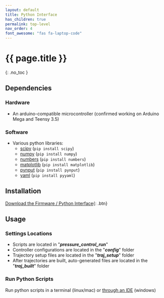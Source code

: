 ```yaml
---
layout: default
title: Python Interface
has_children: true
permalink: top-level
nav_order: 4
font_awesome: "fas fa-laptop-code"
---
```



# <i class="{{ page.font_awesome }}"></i> {{ page.title }}
{: .no_toc }


## Dependencies

### Hardware
- An arduino-compatible microcontroller (confirmed working on Arduino Mega and Teensy 3.5)

### Software
- Various python libraries:
    - [scipy](https://www.scipy.org/) (`pip install scipy`)
    - [numpy](https://www.numpy.org/) (`pip install numpy`)
    - [numbers](https://docs.python.org/2/library/numbers.html) (`pip install numbers`)
    - [matplotlib](https://matplotlib.org/) (`pip install matplotlib`)
    - [pynput](https://pypi.org/project/pynput/) (`pip install pynput`)
    - [yaml](https://pyyaml.org/wiki/PyYAMLDocumentation) (`pip install pyyaml`)

## Installation
[Download the Firmware / Python Interface](https://github.com/cbteeple/pressure_controller){: .btn}

## Usage

### Settings Locations
- Scripts are located in "**_pressure_control_run_**"
- Controller configurations are located in the "**_config_**" folder
- Trajectory setup files are located in the "**_traj_setup_**" folder
- After trajectories are built, auto-generated files are located in the "**_traj_built_**" folder 


### Run Python Scripts
Run python scripts in a terminal (linux/mac) or [through an IDE](python-tips) (windows)




